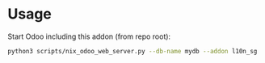 # Usage

Start Odoo including this addon (from repo root):

```bash
python3 scripts/nix_odoo_web_server.py --db-name mydb --addon l10n_sg
```
